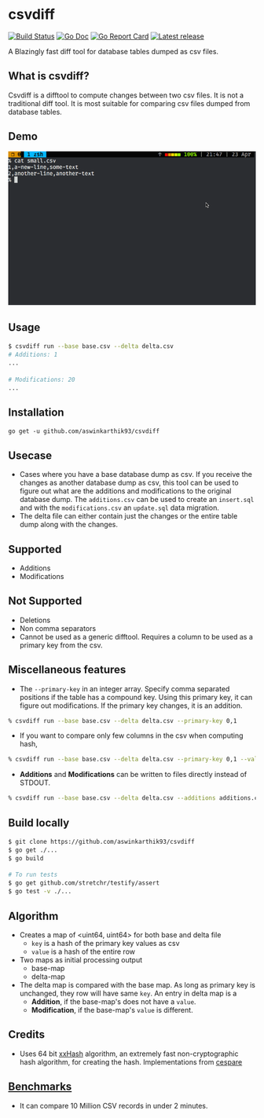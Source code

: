 # csvdiff

[![Build Status](https://travis-ci.org/aswinkarthik93/csvdiff.svg?branch=master)](https://travis-ci.org/aswinkarthik93/csvdiff)
[![Go Doc](https://godoc.org/github.com/aswinkarthik93/csvdiff?status.svg)](https://godoc.org/github.com/aswinkarthik93/csvdiff)
[![Go Report Card](https://goreportcard.com/badge/github.com/aswinkarthik93/csvdiff)](https://goreportcard.com/report/github.com/aswinkarthik93/csvdiff)
[![Latest release](https://img.shields.io/github/release/aswinkarthik93/csvdiff.svg)](https://github.com/aswinkarthik93/csvdiff/releases)

A Blazingly fast diff tool for database tables dumped as csv files.

## What is csvdiff?

Csvdiff is a difftool to compute changes between two csv files. It is not a traditional diff tool. It is most suitable for comparing csv files dumped from database tables.

## Demo

![demo](/demo/csvdiff.gif)

## Usage

```bash
$ csvdiff run --base base.csv --delta delta.csv
# Additions: 1
...

# Modifications: 20
...
```

## Installation

```
go get -u github.com/aswinkarthik93/csvdiff
```

## Usecase

- Cases where you have a base database dump as csv. If you receive the changes as another database dump as csv, this tool can be used to figure out what are the additions and modifications to the original database dump. The `additions.csv` can be used to create an `insert.sql` and with the `modifications.csv` an `update.sql` data migration.
- The delta file can either contain just the changes or the entire table dump along with the changes.

## Supported

- Additions
- Modifications

## Not Supported

- Deletions
- Non comma separators
- Cannot be used as a generic difftool. Requires a column to be used as a primary key from the csv.

## Miscellaneous features

- The `--primary-key` in an integer array. Specify comma separated positions if the table has a compound key. Using this primary key, it can figure out modifications. If the primary key changes, it is an addition.

```bash
% csvdiff run --base base.csv --delta delta.csv --primary-key 0,1
```

- If you want to compare only few columns in the csv when computing hash,

```bash
% csvdiff run --base base.csv --delta delta.csv --primary-key 0,1 --value-columns 2
```

- **Additions** and **Modifications** can be written to files directly instead of STDOUT.

```bash
% csvdiff run --base base.csv --delta delta.csv --additions additions.csv --modifications modifications.csv
```

## Build locally

```bash
$ git clone https://github.com/aswinkarthik93/csvdiff
$ go get ./...
$ go build

# To run tests
$ go get github.com/stretchr/testify/assert
$ go test -v ./...
```

## Algorithm

- Creates a map of <uint64, uint64> for both base and delta file
  - `key` is a hash of the primary key values as csv
  - `value` is a hash of the entire row
- Two maps as initial processing output
  - base-map
  - delta-map
- The delta map is compared with the base map. As long as primary key is unchanged, they row will have same `key`. An entry in delta map is a
  - **Addition**, if the base-map's does not have a `value`.
  - **Modification**, if the base-map's `value` is different.

## Credits

- Uses 64 bit [xxHash](https://cyan4973.github.io/xxHash/) algorithm, an extremely fast non-cryptographic hash algorithm, for creating the hash. Implementations from [cespare](https://github.com/cespare/xxhash)

## [Benchmarks](/benchmark)

- It can compare 10 Million CSV records in under 2 minutes.